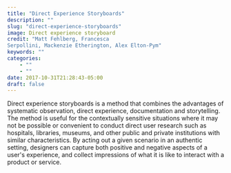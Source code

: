 ```yaml
---
title: "Direct Experience Storyboards"
description: ""
slug: "direct-experience-storyboards"
image: Direct experience storyboard
credit: "Matt Fehlberg, FrancescaSerpollini, Mackenzie Etherington, Alex Elton-Pym"
keywords: ""
categories:
    - ""
    - ""
date: 2017-10-31T21:28:43-05:00
draft: false
---
```


Direct experience storyboards is a method that combines the advantages of systematic observation, direct experience, documentation and storytelling. The method is useful for the contextually sensitive situations where it may not be possible or convenient to conduct direct user research such as hospitals, libraries, museums, and other public and private institutions with similar characteristics. By acting out a given scenario in an authentic setting, designers can capture both positive and negative aspects of a user's experience, and collect impressions of what it is like to interact with a product or service.
